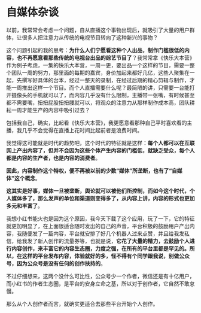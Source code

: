 # 自媒体杂谈

以前，我常常会考虑一个问题，自从直播这个事物出现后，就吸引了大量的用户群体，让很多人把注意力从传统的电视节目转向了这种新兴的事物？

这个问题引起的我的思考：**为什么人们宁愿看这种个人出品，制作门槛很低的内容，也不再愿意看那些传统的电视台出品的综艺节目了**？我常常拿《快乐大本营》作为例子考虑，一集的快乐大本营，一周一更，要出品一个这样的节目，需要一整个团队一周的努力，那里面的每期的嘉宾，身价加起来都好几亿，这些人聚集在一起，先撰写好具体的台本，经过一整天的录制，在经过后期的精心剪辑与制作，才能一周推出这样一个节目。而个人直播需要什么呢？最简陋的讲，只需要一台能打开摄像头的手机就可以了，而内容几乎没有什么限制，主播带一张嘴，有时候甚至都不需要嘴，扭扭屁股扭扭腰就可以，将观众的注意力从那样制作成本高，团队耕耘一周才能生产的内容中吸引过去？

包括我自己，确实，比起看《快乐大本营》，我更愿意看那种自己平时喜欢看的主播，我几乎不会觉得在直播上花时间比起前者是浪费时间。

我觉得这可能就是时代的趋势吧，这个时代的特征就是这样：**每个人都可以在互联网上产出内容了，但并不会因为这些个体产生内容的门槛低，就缺乏受众，每个人都是内容的生产者，也是内容的消费者**。

**因此，内容制作这个特权，便不再被以前的少数“媒体”所垄断，也有了“自媒体”这个概念**。

**这其实是好事，媒体一旦被垄断，舆论就可以被他们所控制，而如今这个时代，个人媒体多了，那么发声的单位和渠道则变得多了，从内容上讲，内容的形式也更加多元和丰富了**。

我想小红书能火也是因为这个原因，我今天下载了这个应用，玩了一下，它的特征就更加明显了，在上面很适合随时发出的自己的声音，平台积极的鼓励用户产出内容，我随便发了一篇内容，平台就安排了好几个机器人过来点赞，并且给我发私信，给我发了新人创作的流量券等，也就是说，**它花了大量的精力，去鼓励个人进行内容创作，来丰富它的内容生态圈，力度之强，在所有的平台里都是罕见的。所以，在这样的平台发布内容，体验就好的多，怪不得有个同学跟我说，别做公众号，因为公众号是没有任何的创作扶持的**。

不过仔细想来，这两个没什么可比性，公众号少一个作者，微信还是有十亿用户，而小红书的作者生态圈，是平台的安身立命之基，所以对于创作者，它自然不敢怠慢。

那么从个人创作者而言，就确实更适合去那些平台开始个人创作。





